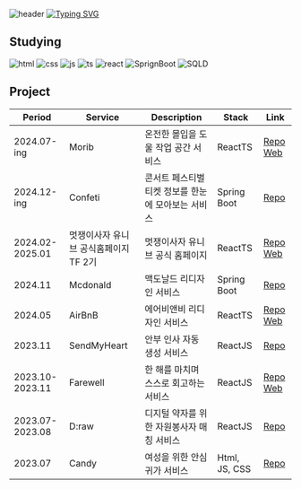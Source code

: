
![header](https://capsule-render.vercel.app/api?type=waving&color=6994CDEE&text=&animation=twinkling&height=80)
[![Typing SVG](https://readme-typing-svg.herokuapp.com/?font=Alkatra&color=6994CDEE&weight=500&size=45&duration=3500&pause=3&center=true&vCenter=false&multiline=true&width=1000&height=100&lines=Welcome+to+Ivoryeee's+GitHub!👋)](https://git.io/typing-svg)
## Studying
![html](https://img.shields.io/badge/HTML5-E34F26?style=for-the-badge&logo=html5&logoColor=white) ![css](https://img.shields.io/badge/CSS-239120?&style=for-the-badge&logo=css3&logoColor=white) ![js](https://img.shields.io/badge/JavaScript-F7DF1E?style=for-the-badge&logo=JavaScript&logoColor=white)  ![ts](https://img.shields.io/badge/Typescript-3178C6?style=for-the-badge&logo=Typescript&logoColor=white) ![react](https://img.shields.io/badge/React-20232A?style=for-the-badge&logo=react&logoColor=61DAFB) ![SprignBoot](https://img.shields.io/badge/Spring%20Boot-6DB33F?style=for-the-badge&logo=Spring%20Boot&logoColor=black) ![SQLD](https://img.shields.io/badge/mysql-00758f?style=for-the-badge&logo=mysql&logoColor=61DAFB) 
## Project
| Period | Service | Description | Stack | Link |
| ------ | ------ |------ |------ |------ |
| 2024.07-ing | Morib | 온전한 몰입을 도울 작업 공간 서비스 | ReactTS |   [Repo](https://github.com/morib-in/Morib-Client) [Web](https://www.morib.in/) |
| 2024.12-ing | Confeti | 콘서트 페스티벌 티켓 정보를 한눈에 모아보는 서비스 | Spring Boot |   [Repo](https://github.com/team-confeti/confeti-server.git)|
| 2024.02-2025.01 | 멋쟁이사자 유니브 공식홈페이지 TF 2기 | 멋쟁이사자 유니브 공식 홈페이지 | ReactTS |   [Repo](https://github.com/LikelionUniv/LikelionUniv_Frontend_University.git) [Web](https://likelion.university/)|
| 2024.11 | Mcdonald | 맥도날드 리디자인 서비스 | Spring Boot |   [Repo](https://github.com/SOPT-all/35-COLLABORATION-SERVER-MCDONALD) |
| 2024.05 | AirBnB | 에어비앤비 리디자인 서비스 | ReactTS |   [Repo](https://github.com/NOW-SOPT-CDSP-TEAM-WEB2/Client) [Web](https://client-omega-blush.vercel.app/) |
| 2023.11 | SendMyHeart| 안부 인사 자동 생성 서비스 | ReactJS |   [Repo](https://github.com/Likelion-at-SMWU-11th/SendMyHeart-Client)|
| 2023.10-2023.11 | Farewell | 한 해를 마치며 스스로 회고하는 서비스 | ReactJS |  [Repo](https://github.com/FAREWELL2023/Farewell_FE)    [Web](https://l.instagram.com/?u=http%3A%2F%2F13.125.156.150%2F%3Ffbclid%3DPAAaa8W9o-DluHQ5OtoJ8DmGjZXFhMqJz_rOS5X5h-Lx7_TXB9Y4LKGnGt60E_aem_AflH3M3B7xDK1OXW4mU81hpIiCKNmeC7bOnwyl665HLLn_8TNjtupxJtmTXjltr-a_c&e=AT2GbNYLR2EPuFDze36ZwM-rD8gPTpeXf-gJizEvUqJ28vIdYTzvcdG5ftDqScW_G95L_XHAveDVgoByAoT4VNsmNBSQcY_gHN4H7A)|
| 2023.07-2023.08 | D:raw | 디지털 약자를 위한 자원봉사자 매칭 서비스 | ReactJS |  [Repo](https://github.com/Likelion-at-SMWU-11th/D_raw-Client)|
|2023.07 | Candy | 여성을 위한 안심 귀가 서비스 |  Html, JS, CSS|   [Repo](https://github.com/2023-HERETHON/2023-Herethon-15)|









<!--
**Ivoryeee/Ivoryeee** is a ✨ _special_ ✨ repository because its `README.md` (this file) appears on your GitHub profile.

Here are some ideas to get you started:

- 🔭 I’m currently working on ...
- 🌱 I’m currently learning ...
- 👯 I’m looking to collaborate on ...
- 🤔 I’m looking for help with ...
- 💬 Ask me about ...
- 📫 How to reach me: ...
- 😄 Pronouns: ...
- ⚡ Fun fact: ...
-->
